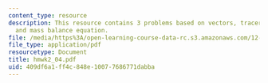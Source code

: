 ```yaml
---
content_type: resource
description: This resource contains 3 problems based on vectors, tracer balance model,
  and mass balance equation.
file: /media/https%3A/open-learning-course-data-rc.s3.amazonaws.com/12-864-inference-from-data-and-models-spring-2005/409df6a1ff4c848e10077686771dabba_hmwk2_04.pdf
file_type: application/pdf
resourcetype: Document
title: hmwk2_04.pdf
uid: 409df6a1-ff4c-848e-1007-7686771dabba
---
```

